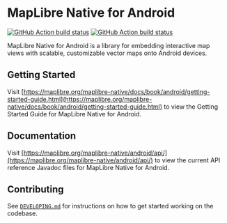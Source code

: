 # MapLibre Native for Android

[![GitHub Action build status](https://github.com/track-asia-vn/maplibre-native/workflows/android-ci/badge.svg)](https://github.com/track-asia-vn/maplibre-native/actions/workflows/android-ci.yml) [![GitHub Action build status](https://github.com/track-asia-vn/maplibre-native/workflows/android-release/badge.svg)](https://github.com/track-asia-vn/maplibre-native/actions/workflows/android-release.yml)

MapLibre Native for Android is a library for embedding interactive map views with scalable, customizable vector maps onto Android devices.

## Getting Started

Visit [https://maplibre.org/maplibre-native/docs/book/android/getting-started-guide.html](https://maplibre.org/maplibre-native/docs/book/android/getting-started-guide.html) to view the Getting Started Guide for MapLibre Native for Android.

## Documentation

Visit [https://maplibre.org/maplibre-native/android/api/](https://maplibre.org/maplibre-native/android/api/) to view the current API reference Javadoc files for MapLibre Native for Android.

## Contributing

See [`DEVELOPING.md`](./DEVELOPING.md) for instructions on how to get started working on the codebase.
